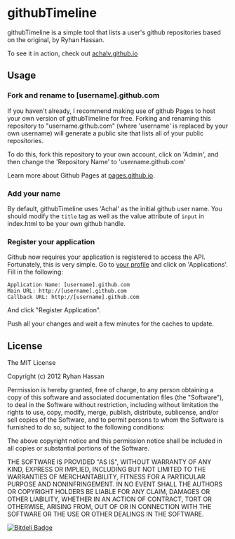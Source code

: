 githubTimeline
==============

githubTimeline is a simple tool that lists a user's github repositories based on the original, by Ryhan Hassan.

To see it in action, check out [achalv.github.io](http://achalv.github.io/ "achalv.github.io")

## Usage

### Fork and rename to [username].github.com

If you haven't already, I recommend making use of github Pages to host your own version of githubTimeline for free. Forking and renaming this repository to "username.github.com" (where 'username' is replaced by your own username) will generate a public site that lists all of your public repositories.

To do this, fork this repository to your own account, click on 'Admin', and then change the 'Repository Name' to 'username.github.com'

Learn more about Github Pages at [pages.github.io](http://pages.github.io/ "pages.github.io").

### Add your name

By default, githubTimeline uses 'Achal' as the initial github user name. You should modify the `title` tag as well as the value attribute of `input` in index.html to be your own github handle.


### Register your application

Github now requires your application is registered to access the API. Fortunately, this is very simple. Go to [your profile](https://github.com/settings/profile) and click on 'Applications'. Fill in the following:

```text
Application Name: [username].github.com
Main URL: http://[username].github.com
Callback URL: http://[username].github.com
```

And click "Register Application".

Push all your changes and wait a few minutes for the caches to update.

## License

The MIT License

Copyright (c) 2012 Ryhan Hassan

Permission is hereby granted, free of charge, to any person obtaining a copy of this software and associated documentation files (the "Software"), to deal in the Software without restriction, including without limitation the rights to use, copy, modify, merge, publish, distribute, sublicense, and/or sell copies of the Software, and to permit persons to whom the Software is furnished to do so, subject to the following conditions:

The above copyright notice and this permission notice shall be included in all copies or substantial portions of the Software.

THE SOFTWARE IS PROVIDED "AS IS", WITHOUT WARRANTY OF ANY KIND, EXPRESS OR IMPLIED, INCLUDING BUT NOT LIMITED TO THE WARRANTIES OF MERCHANTABILITY, FITNESS FOR A PARTICULAR PURPOSE AND NONINFRINGEMENT. IN NO EVENT SHALL THE AUTHORS OR COPYRIGHT HOLDERS BE LIABLE FOR ANY CLAIM, DAMAGES OR OTHER LIABILITY, WHETHER IN AN ACTION OF CONTRACT, TORT OR OTHERWISE, ARISING FROM, OUT OF OR IN CONNECTION WITH THE SOFTWARE OR THE USE OR OTHER DEALINGS IN THE SOFTWARE.





[![Bitdeli Badge](https://d2weczhvl823v0.cloudfront.net/achalv/achalv.github.io/trend.png)](https://bitdeli.com/free "Bitdeli Badge")

